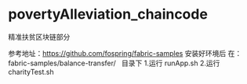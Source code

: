# povertyAlleviation_chaincode
精准扶贫区块链部分

参考地址：https://github.com/fospring/fabric-samples
安装好环境后
在：fabric-samples/balance-transfer/   目录下
  1.运行 runApp.sh
  2.运行 charityTest.sh
